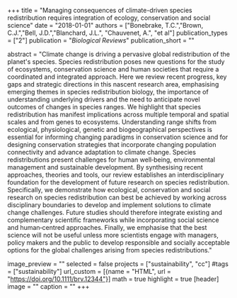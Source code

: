 +++
title = "Managing consequences of climate-driven species redistribution requires integration of ecology, conservation and social science"
date = "2018-01-01"
authors = ["Bonebrake, T.C.","Brown, C.J.","Bell, J.D.","Blanchard, J.L.", "Chauvenet, A.", "et al"]
publication_types = ["2"]
publication = "_Biological Reviews_"
publication_short = ""

abstract = "Climate change is driving a pervasive global redistribution of the planet's species. Species redistribution poses new questions for the study of ecosystems, conservation science and human societies that require a coordinated and integrated approach. Here we review recent progress, key gaps and strategic directions in this nascent research area, emphasising emerging themes in species redistribution biology, the importance of understanding underlying drivers and the need to anticipate novel outcomes of changes in species ranges. We highlight that species redistribution has manifest implications across multiple temporal and spatial scales and from genes to ecosystems. Understanding range shifts from ecological, physiological, genetic and biogeographical perspectives is essential for informing changing paradigms in conservation science and for designing conservation strategies that incorporate changing population connectivity and advance adaptation to climate change. Species redistributions present challenges for human well‐being, environmental management and sustainable development. By synthesising recent approaches, theories and tools, our review establishes an interdisciplinary foundation for the development of future research on species redistribution. Specifically, we demonstrate how ecological, conservation and social research on species redistribution can best be achieved by working across disciplinary boundaries to develop and implement solutions to climate change challenges. Future studies should therefore integrate existing and complementary scientific frameworks while incorporating social science and human‐centred approaches. Finally, we emphasise that the best science will not be useful unless more scientists engage with managers, policy makers and the public to develop responsible and socially acceptable options for the global challenges arising from species redistributions."

image_preview = ""
selected = false
projects = ["sustainability", "cc"]
#tags = ["sustainability"]
url_custom = [{name = "HTML", url = "https://doi.org/10.1111/brv.12344"}]
math = true
highlight = true
[header]
image = ""
caption = ""
+++


